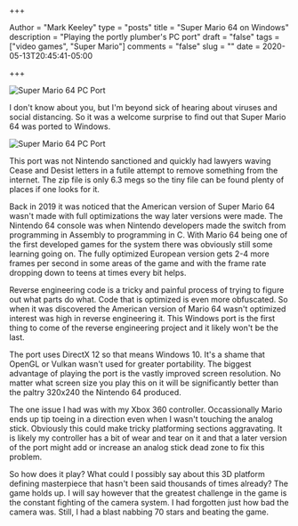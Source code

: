 +++

Author = "Mark Keeley"
type = "posts"
title = "Super Mario 64 on Windows"
description = "Playing the portly plumber's PC port"
draft = "false"
tags = ["video games", "Super Mario"]
comments = "false"
slug = ""
date = 2020-05-13T20:45:41-05:00

+++

![Super Mario 64 PC Port](/media/img/SuperMario64PCPort1.png)

I don't know about you, but I'm beyond sick of hearing about viruses and social distancing. So it was a welcome surprise to find out that Super Mario 64 was ported to Windows.
<!--more-->

![Super Mario 64 PC Port](/media/img/SuperMario64PCPort2.png)

This port was not Nintendo sanctioned and quickly had lawyers waving Cease and Desist letters in a futile attempt to remove something from the internet. The zip file is only 6.3 megs so the tiny file can be found plenty of places if one looks for it.

Back in 2019 it was noticed that the American version of Super Mario 64 wasn't made with full optimizations the way later versions were made. The Nintendo 64 console was when Nintendo developers made the switch from programming in Assembly to programming in C. With Mario 64 being one of the first developed games for the system there was obviously still some learning going on. The fully optimized European version gets 2-4 more frames per second in some areas of the game and with the frame rate dropping down to teens at times every bit helps.

Reverse engineering code is a tricky and painful process of trying to figure out what parts do what. Code that is optimized is even more obfuscated. So when it was discovered the American version of Mario 64 wasn't optimized interest was high in reverse engineering it. This Windows port is the first thing to come of the reverse engineering project and it likely won't be the last.

The port uses DirectX 12 so that means Windows 10. It's a shame that OpenGL or Vulkan wasn't used for greater portability. The biggest advantage of playing the port is the vastly improved screen resolution. No matter what screen size you play this on it will be significantly better than the paltry 320x240 the Nintendo 64 produced. 

The one issue I had was with my Xbox 360 controller. Occassionally Mario ends up tip toeing in a direction even when I wasn't touching the analog stick. Obviously this could make tricky platforming sections aggravating. It is likely my controller has a bit of wear and tear on it and that a later version of the port might add or increase an analog stick dead zone to fix this problem.

So how does it play? What could I possibly say about this 3D platform defining masterpiece that hasn't been said thousands of times already? The game holds up. I will say however that the greatest challenge in the game is the constant fighting of the camera system. I had forgotten just how bad the camera was. Still, I had a blast nabbing 70 stars and beating the game.

